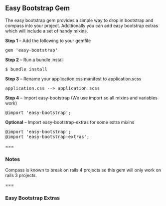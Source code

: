 ## Easy Bootstrap Gem

The easy bootstrap gem provides a simple way to drop in bootstrap and compass into your project. Additionally you can add easy bootstrap extras which will include a set of handy mixins.

**Step 1** – Add the following to your gemfile

<pre>
gem 'easy-bootstrap'
</pre>

**Step 2** – Run a bundle install

<pre>
$ bundle install
</pre>

**Step 3** – Rename your application.css manifest to application.scss

<pre>
application.css --> application.scss
</pre>

**Step 4** – Import easy-bootstrap (We use import so all mixins and variables work)

<pre>
@import 'easy-bootstrap';
</pre>

**Optional** – Import easy-bootstrap-extras for some extra mixins

<pre>
@import 'easy-bootstrap';
@import 'easy-bootstrap-extras';
</pre>

===

### Notes

Compass is known to break on rails 4 projects so this gem will only work on rails 3 projects.

===

### Easy Bootstrap Extras

